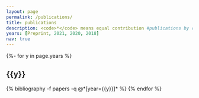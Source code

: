 ```yaml
---
layout: page
permalink: /publications/
title: publications
description: <code>*</code> means equal contribution #publications by categories in reversed chronological order. generated by jekyll-scholar.
years: [Preprint, 2021, 2020, 2018]
nav: true
---
```

<!-- _pages/publications.md -->
<div class="publications">

{%- for y in page.years %}
  <h2 class="year">{{y}}</h2>
  {% bibliography -f papers -q @*[year={{y}}]* %}
{% endfor %}

</div>
